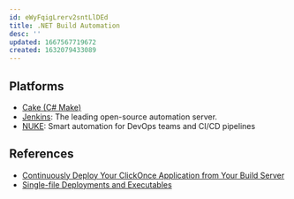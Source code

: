 ```yaml
---
id: eWyFqigLrerv2sntLlDEd
title: .NET Build Automation
desc: ''
updated: 1667567719672
created: 1632079433089
---
```


## Platforms

- [Cake (C# Make)](https://cakebuild.net/)
- [Jenkins](https://www.jenkins.io/): The leading open-source automation server.
- [NUKE](https://nuke.build/): Smart automation for DevOps teams and CI/CD pipelines

## References

- [Continuously Deploy Your ClickOnce Application from Your Build Server](https://blog.danskingdom.com/continuously-deploy-your-clickonce-application-from-your-build-server/)
- [Single-file Deployments and Executables](https://learn.microsoft.com/en-us/dotnet/core/deploying/single-file/overview)
